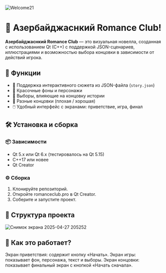 ![Welcome21](https://github.com/user-attachments/assets/e8ca142a-3535-43c5-9c08-cd4a3a597639)

# 💖 Азербайджаснкий Romance Club!

**Азербайджаснкий Romance Club** — это визуальная новелла, созданная с использованием Qt (C++) с поддержкой JSON-сценариев, иллюстрациями и возможностью выбора концовки в зависимости от действий игрока.

## 🧩 Функции

- 📜 Поддержка интерактивного сюжета из JSON-файла (`story.json`)
- 🎨 Красочные фоны и персонажи
- 🔘 Выборы, влияющие на концовку истории
- 🌅 Разные концовки (плохая / хорошая)
- 🖱️ Удобный интерфейс с экранами: приветствие, игра, финал


## 🛠️ Установка и сборка

### 📦 Зависимости
- Qt 5.x или Qt 6.x (тестировалось на Qt 5.15)
- C++17 или новее
- Qt Creator

### ⚙️ Сборка

1. Клонируйте репозиторий.
2. Откройте romanceclub.pro в Qt Creator.
3. Соберите и запустите проект.

## 📁 Структура проекта

![Снимок экрана 2025-04-27 205252](https://github.com/user-attachments/assets/9a71896c-7b56-4f01-b759-bc62ed64e6b0)


## 🧠 Как это работает?

Экран приветствия: содержит кнопку «Начать».
Экран игры: показывает фон, персонажа, текст и выборы.
Экран концовки: показывает финальный экран с кнопкой «Начать сначала».
